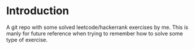 # Introduction

A git repo with some solved leetcode/hackerrank exercises by me. This is manly for future reference when trying to remember how to solve some type of exercise.
